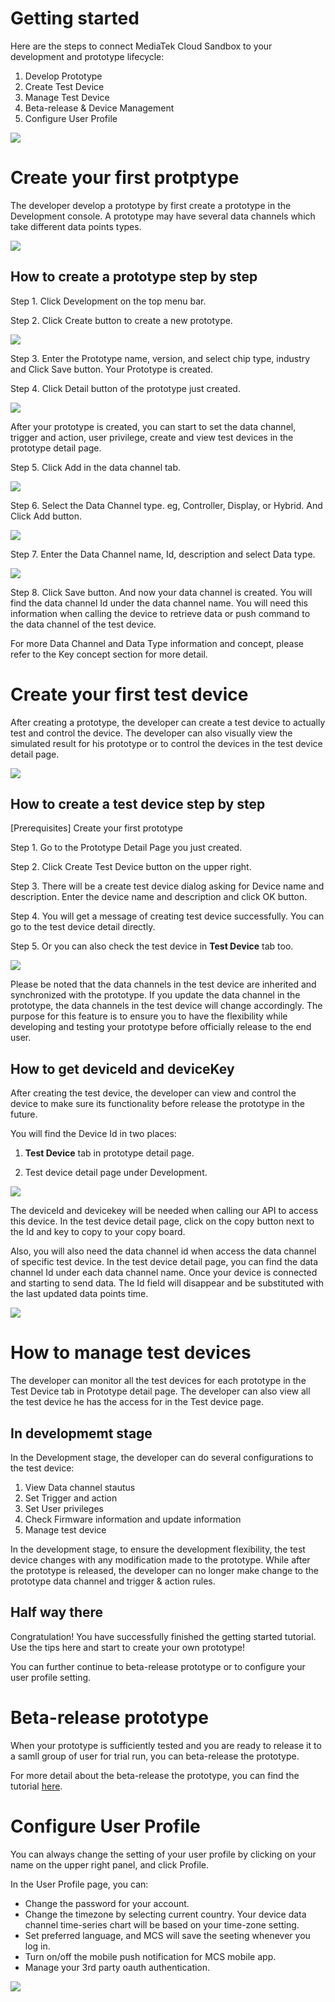 # Getting started

Here are the steps to connect MediaTek Cloud Sandbox to your development and prototype lifecycle:

1. Develop Prototype
2. Create Test Device
3. Manage Test Device
4. Beta-release & Device Management
5. Configure User Profile

![](../images/Getting_started/img_gettingstarted_01.png)



# Create your first protptype

The developer develop a prototype by first create a prototype in the Development console. A prototype may have several data channels which take different data points types.

![](../images/Getting_started/img_gettingstarted_02.png)

## How to create a prototype step by step


Step 1. Click Development on the top menu bar.

Step 2. Click Create button to create a new prototype.


![](../images/Getting_started/img_gettingstarted_03.png)



Step 3. Enter the Prototype name, version, and select chip type, industry and Click Save button. Your Prototype is created.

Step 4. Click Detail button of the prototype just created.


![](../images/Getting_started/img_gettingstarted_04.png)


After your prototype is created, you can start to set the data channel, trigger and action, user privilege, create and view test devices in the prototype detail page.



Step 5. Click Add in the data channel tab.

![](../images/Getting_started/img_gettingstarted_05.png)



Step 6. Select the Data Channel type. eg, Controller, Display, or Hybrid. And Click Add button.

![](../images/Getting_started/img_gettingstarted_06.png)


Step 7. Enter the Data Channel name, Id, description and select Data type.


![](../images/Getting_started/img_gettingstarted_07.png)

Step 8. Click Save button. And now your data channel is created. You will find the data channel Id under the data channel name. You will need this information when calling the device to retrieve data or push command to the data channel of the test device.


For more Data Channel and Data Type information and concept, please refer to the Key concept section for more detail.


# Create your first test device

After creating a prototype, the developer can create a test device to actually test and control the device. The developer can also visually view the simulated result for his prototype or to control the devices in the test device detail page.

![](../images/Getting_started/img_gettingstarted_08.png)

## How to create a test device step by step

[Prerequisites] Create your first prototype

Step 1. Go to the Prototype Detail Page you just created.

Step 2. Click Create Test Device button on the upper right.

Step 3. There will be a create test device dialog asking for Device name and description. Enter the device name and description and click OK button.

Step 4. You will get a message of creating test device successfully. You can go to the test device detail directly.

Step 5. Or you can also check the test device in **Test Device** tab too.

![](../images/Getting_started/img_gettingstarted_09.png)


Please be noted that the data channels in the test device are inherited and synchronized with the prototype. If you update the data channel in the prototype, the data channels in the test device will change accordingly. The purpose for this feature is to ensure you to have the flexibility while developing and testing your prototype before officially release to the end user.


## How to get deviceId and deviceKey


After creating the test device, the developer can view and control the device to make sure its functionality before release the prototype in the future.

You will find the Device Id in two places:

1. **Test Device** tab in prototype detail page.

2. Test device detail page under Development.


![](../images/Getting_started/img_gettingstarted_10.png)



The deviceId and devicekey will be needed when calling our API to access this device. In the test device detail page, click on the copy button next to the Id and key to copy to your copy board.

Also, you will also need the data channel id when access the data channel of specific test device. In the test device detail page, you can find the data channel Id under each data channel name. Once your device is connected and starting to send data. The Id field will disappear and be substituted with the last updated data points time.



![](../images/Getting_started/img_gettingstarted_11.png)

# How to manage test devices

The developer can monitor all the test devices for each prototype in the Test Device tab in Prototype detail page. The developer can also view all the test device he has the access for in the Test device page.

## In developmemt stage

In the Development stage, the developer can do several configurations to the test device:

1.  View Data channel stautus
2.  Set Trigger and action
3.  Set User privileges
4.  Check Firmware information and update information
5.  Manage test device

In the development stage, to ensure the development flexibility, the test device changes with any modification made to the prototype. While after the prototype is released, the developer can no longer make change to the prototype data channel and trigger & action rules.


## Half way there

Congratulation! You have successfully finished the getting started tutorial. Use the tips here and start to create your own prototype!


You can further continue to beta-release prototype or to configure your user profile setting.

# Beta-release prototype

When your prototype is sufficiently tested and you are ready to release it to a samll group of user for trial run, you can beta-release the prototype.

For more detail about the beta-release the prototype, you can find the tutorial [here](./beta-release).



# Configure User Profile

You can always change the setting of your user profile by clicking on your name on the upper right panel, and click Profile.

In the User Profile page, you can:

* Change the password for your account.
* Change the timezone by selecting current country. Your device data channel time-series chart will be based on your time-zone setting.
* Set preferred language, and MCS will save the seeting whenever you log in.
* Turn on/off the mobile push notification for MCS mobile app.
* Manage your 3rd party oauth authentication.


![](../images/Getting_started/img_gettingstarted_12.png)

